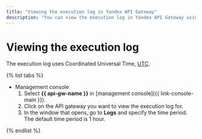 ```yaml
---
title: "Viewing the execution log in Yandex API Gateway"
description: "You can view the execution log in Yandex API Gateway using the management console. To do this, select the API Gateway service, select the API gateway whose execution log you want to view. In the window that opens, go to the Logs section and specify the period. The default is set period in 1 hour. Time in the execution log is in UTC. "
---
```


# Viewing the execution log

The execution log uses Coordinated Universal Time, [UTC](https://en.wikipedia.org/wiki/Coordinated_Universal_Time).

{% list tabs %}

- Management console
    1. Select **{{ api-gw-name }}** in [management console]({{ link-console-main }}).
    1. Click on the API gateway you want to view the execution log for.
    1. In the window that opens, go to **Logs** and specify the time period. The default time period is 1 hour.

{% endlist %}

